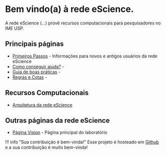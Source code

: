 # Bem vindo(a) à rede eScience.

A rede eScience (...) provê recursos computacionais para pesquisadores no IME USP.  

## Principais páginas
* [Primeiros Passos]() - Informações para novos e antigos usuários da rede eScience
* [Como conseguir ajuda?]() - 
* [Guia de boas práticas]() - 
* [Regras e Cotas](rules) - 

## Recursos Computacionais
* [Arquitetura da rede eScience]()

## Outras páginas da rede eScience
* [Página Vision](http://vision.ime.usp.br/) - Página principal do laboratório


!!! info "Sua contribuição é bem-vinda!"
    Esse projeto é hosteado em [Github](https://github.com/lucasmsobrinho/docs-escience) e a sua contribuição é muito bem-vinda!
